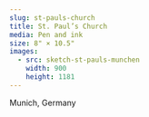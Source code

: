 ```yaml
---
slug: st-pauls-church
title: St. Paul’s Church
media: Pen and ink
size: 8" × 10.5"
images:
  - src: sketch-st-pauls-munchen
    width: 900
    height: 1181
---
```

Munich, Germany

